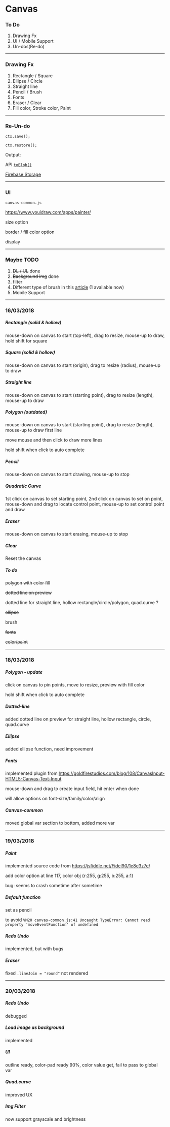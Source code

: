 # Canvas

### To Do

1. Drawing Fx
2. UI / Mobile Support
3. Un-dos(Re-do)


***

### Drawing Fx

1. Rectangle / Square
2. Ellipse / Circle
3. Straight line
4. Pencil / Brush
5. Fonts
6. Eraser / Clear
7. Fill color, Stroke color, Paint


***

### Re-Un-do

```
ctx.save();
```

```
ctx.restore();
```

Output: 

API [`toBlob()`](https://developer.mozilla.org/en-US/docs/Web/API/HTMLCanvasElement/toBlob)

[Firebase Storage](https://firebase.google.com/)

***

### UI



`canvas-common.js`

https://www.youidraw.com/apps/painter/



size option 

border / fill color option

display

***

### ~~Maybe~~ 	TODO

1. ~~DL / UL~~	done
2. ~~Background img~~ done
3.  filter
4. Different type of brush in this [article](http://perfectionkills.com/exploring-canvas-drawing-techniques/) (1 available now)
3. Mobile Support


*****

### 16/03/2018

##### Rectangle (solid & hollow)

mouse-down on canvas to start (top-left), drag to resize, mouse-up to draw, hold shift for square

##### Square (solid & hollow)

mouse-down on canvas to start (origin), drag to resize (radius), mouse-up to draw

##### Straight line

mouse-down on canvas to start (starting point), drag to resize (length), mouse-up to draw

##### Polygon (outdated)

mouse-down on canvas to start (starting point), drag to resize (length), mouse-up to draw first line

move mouse and then click to draw more lines

hold shift when click to auto complete

##### Pencil

mouse-down on canvas to start drawing, mouse-up to stop

##### Quadratic Curve

1st click on canvas to set starting point, 2nd click on canvas to set on point, mouse-down and drag to locate control point, mouse-up  to set control point and draw

##### Eraser

mouse-down on canvas to start erasing, mouse-up to stop

##### Clear

Reset the canvas

##### To do

~~polygon with color fill~~

~~dotted line on preview~~

dotted line for straight line, hollow rectangle/circle/polygon, quad.curve ?

~~ellipse~~

brush

~~fonts~~

~~color/paint~~

***

### 18/03/2018

##### Polygon - update

click on canvas to pin points, move to resize, preview with fill color

hold shift when click to auto complete

##### Dotted-line

added dotted line on preview for straight line, hollow rectangle, circle, quad.curve

##### Ellipse

added ellipse function, need improvement

##### Fonts

implemented plugin from https://goldfirestudios.com/blog/108/CanvasInput-HTML5-Canvas-Text-Input

mouse-down and drag to create input field, hit enter when done

will allow options on font-size/family/color/align

##### Canvas-common

moved global var section to bottom, added more var

***

### 19/03/2018

##### Paint

implemented source code from https://jsfiddle.net/Fidel90/1e8e3z7e/

add color option at line 117, color obj {r:255, g:255, b:255, a:1}

bug: seems to crash sometime after sometime

##### Default function

set as pencil

to avoid `VM20 canvas-common.js:41 Uncaught TypeError: Cannot read property 'moveEventFunction' of undefined`

##### Redo Undo

implemented, but with bugs

##### Eraser

fixed `.lineJoin = "round"` not rendered

***

### 20/03/2018

##### Redo Undo

debugged

##### Load image as background

implemented

##### UI

outline ready, color-pad ready 90%, color value get, fail to pass to global var

##### Quad.curve

improved UX

##### Img Filter

now support grayscale and brightness

